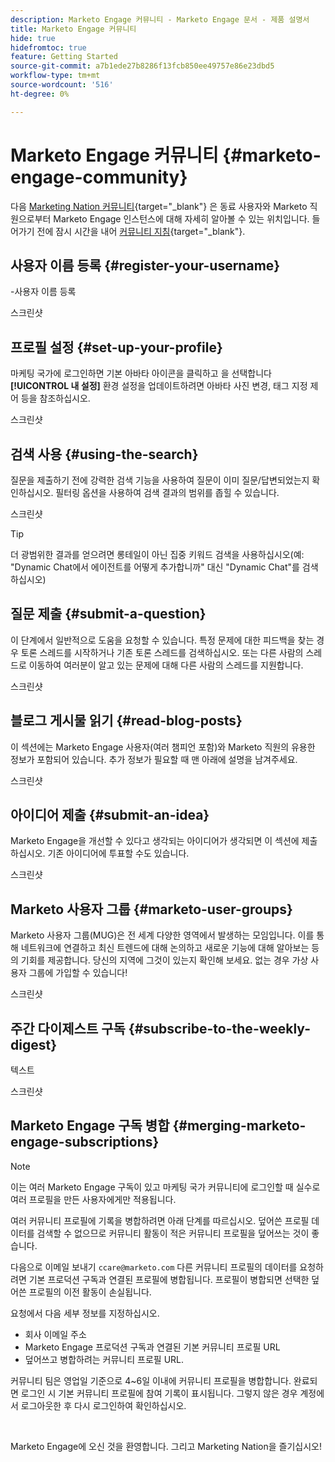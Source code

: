```yaml
---
description: Marketo Engage 커뮤니티 - Marketo Engage 문서 - 제품 설명서
title: Marketo Engage 커뮤니티
hide: true
hidefromtoc: true
feature: Getting Started
source-git-commit: a7b1ede27b8286f13fcb850ee49757e86e23dbd5
workflow-type: tm+mt
source-wordcount: '516'
ht-degree: 0%

---
```


# Marketo Engage 커뮤니티 {#marketo-engage-community}

다음 [Marketing Nation 커뮤니티](https://nation.marketo.com/){target="_blank"} 은 동료 사용자와 Marketo 직원으로부터 Marketo Engage 인스턴스에 대해 자세히 알아볼 수 있는 위치입니다. 들어가기 전에 잠시 시간을 내어 [커뮤니티 지침](https://nation.marketo.com/t5/community-guidelines/ct-p/community-guidelines){target="_blank"}.

## 사용자 이름 등록 {#register-your-username}

-사용자 이름 등록

스크린샷

## 프로필 설정 {#set-up-your-profile}

마케팅 국가에 로그인하면 기본 아바타 아이콘을 클릭하고 을 선택합니다 **[!UICONTROL 내 설정]** 환경 설정을 업데이트하려면 아바타 사진 변경, 태그 지정 제어 등을 참조하십시오.

스크린샷

## 검색 사용 {#using-the-search}

질문을 제출하기 전에 강력한 검색 기능을 사용하여 질문이 이미 질문/답변되었는지 확인하십시오. 필터링 옵션을 사용하여 검색 결과의 범위를 좁힐 수 있습니다.

스크린샷

>[!TIP]
>
>더 광범위한 결과를 얻으려면 롱테일이 아닌 집중 키워드 검색을 사용하십시오(예: &quot;Dynamic Chat에서 에이전트를 어떻게 추가합니까&quot; 대신 &quot;Dynamic Chat&quot;를 검색하십시오)

## 질문 제출 {#submit-a-question}

이 단계에서 일반적으로 도움을 요청할 수 있습니다. 특정 문제에 대한 피드백을 찾는 경우 토론 스레드를 시작하거나 기존 토론 스레드를 검색하십시오. 또는 다른 사람의 스레드로 이동하여 여러분이 알고 있는 문제에 대해 다른 사람의 스레드를 지원합니다.

스크린샷

## 블로그 게시물 읽기 {#read-blog-posts}

이 섹션에는 Marketo Engage 사용자(여러 챔피언 포함)와 Marketo 직원의 유용한 정보가 포함되어 있습니다. 추가 정보가 필요할 때 맨 아래에 설명을 남겨주세요.

스크린샷

## 아이디어 제출 {#submit-an-idea}

Marketo Engage을 개선할 수 있다고 생각되는 아이디어가 생각되면 이 섹션에 제출하십시오. 기존 아이디어에 투표할 수도 있습니다.

스크린샷

## Marketo 사용자 그룹 {#marketo-user-groups}

Marketo 사용자 그룹(MUG)은 전 세계 다양한 영역에서 발생하는 모임입니다. 이를 통해 네트워크에 연결하고 최신 트렌드에 대해 논의하고 새로운 기능에 대해 알아보는 등의 기회를 제공합니다. 당신의 지역에 그것이 있는지 확인해 보세요. 없는 경우 가상 사용자 그룹에 가입할 수 있습니다!

스크린샷

## 주간 다이제스트 구독 {#subscribe-to-the-weekly-digest}

텍스트

스크린샷

## Marketo Engage 구독 병합 {#merging-marketo-engage-subscriptions}

>[!NOTE]
>
>이는 여러 Marketo Engage 구독이 있고 마케팅 국가 커뮤니티에 로그인할 때 실수로 여러 프로필을 만든 사용자에게만 적용됩니다.

여러 커뮤니티 프로필에 기록을 병합하려면 아래 단계를 따르십시오. 덮어쓴 프로필 데이터를 검색할 수 없으므로 커뮤니티 활동이 적은 커뮤니티 프로필을 덮어쓰는 것이 좋습니다.

다음으로 이메일 보내기 `ccare@marketo.com` 다른 커뮤니티 프로필의 데이터를 요청하려면 기본 프로덕션 구독과 연결된 프로필에 병합됩니다. 프로필이 병합되면 선택한 덮어쓴 프로필의 이전 활동이 손실됩니다.

요청에서 다음 세부 정보를 지정하십시오.

* 회사 이메일 주소
* Marketo Engage 프로덕션 구독과 연결된 기본 커뮤니티 프로필 URL
* 덮어쓰고 병합하려는 커뮤니티 프로필 URL.

커뮤니티 팀은 영업일 기준으로 4~6일 이내에 커뮤니티 프로필을 병합합니다. 완료되면 로그인 시 기본 커뮤니티 프로필에 참여 기록이 표시됩니다. 그렇지 않은 경우 계정에서 로그아웃한 후 다시 로그인하여 확인하십시오.

<br>

Marketo Engage에 오신 것을 환영합니다. 그리고 Marketing Nation을 즐기십시오!
